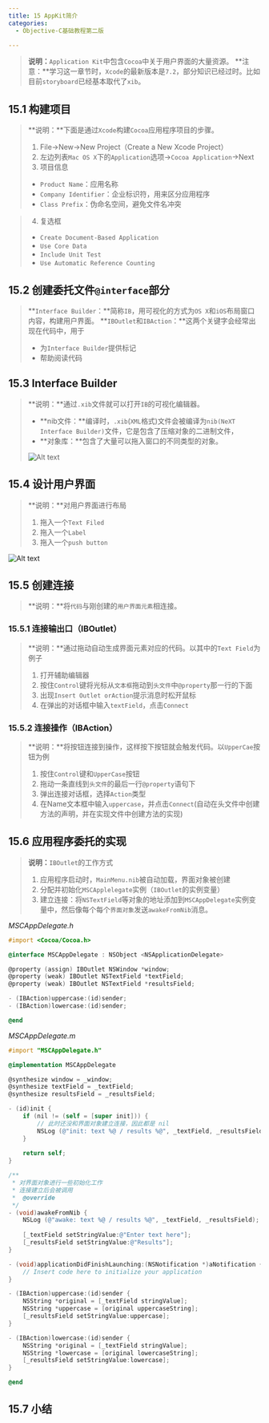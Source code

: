 ```yaml
---
title: 15 AppKit简介
categories:
  - Objective-C基础教程第二版

---
```


>**说明：**`Application Kit`中包含`Cocoa`中关于用户界面的大量资源。
>**注意：**学习这一章节时，`Xcode`的最新版本是`7.2`，部分知识已经过时。比如目前`storyboard`已经基本取代了`xib`。

## 15.1	构建项目
>**说明：**下面是通过`Xcode`构建`Cocoa`应用程序项目的步骤。
>1. File->New->New Project（Create a New Xcode Project）
>2. 左边列表`Mac OS X`下的`Application`选项->`Cocoa Application`->Next
>3.  项目信息
>+  `Product Name`：应用名称
>+ `Company Identifier`：企业标识符，用来区分应用程序
>+ `Class Prefix`：伪命名空间，避免文件名冲突

>4. 复选框
>+ `Create Document-Based Application`
>+ `Use Core Data`
>+ `Include Unit Test`
>+ `Use Automatic Reference Counting`

## 15.2	创建委托文件`@interface`部分
>**`Interface Builder`：**简称`IB`，用可视化的方式为`OS X`和`iOS`布局窗口内容，构建用户界面。
>**`IBOutlet`和`IBAction`：**这两个关键字会经常出现在代码中，用于
>+ 为`Interface Builder`提供标记
>+ 帮助阅读代码


## 15.3	Interface Builder
>**说明：**通过`.xib`文件就可以打开`IB`的可视化编辑器。
>+ **nib文件：**编译时，`.xib`(`XML`格式)文件会被编译为`nib(NeXT Interface Builder)`文件，它是包含了压缩对象的二进制文件，
>+ **对象库：**包含了大量可以拖入窗口的不同类型的对象。
>
>![Alt text](http://o6ul1xz4z.bkt.clouddn.com/img/%E5%B1%8F%E5%B9%95%E5%BF%AB%E7%85%A7%202016-01-25%20%E4%B8%8B%E5%8D%8810.17.36.png)


## 15.4	设计用户界面
>**说明：**对用户界面进行布局
>1. 拖入一个`Text Filed`
>2. 拖入一个`Label`
>3. 拖入一个`push button`

![Alt text](http://o6ul1xz4z.bkt.clouddn.com/img/%E5%B1%8F%E5%B9%95%E5%BF%AB%E7%85%A7%202016-01-25%20%E4%B8%8B%E5%8D%8810.42.36.png)


## 15.5	创建连接
>**说明：**将`代码`与刚创建的`用户界面元素`相连接。

### 15.5.1	连接输出口（IBOutlet）
>**说明：**通过拖动自动生成界面元素对应的代码。以其中的`Text Field`为例子
>1. 打开辅助编辑器
>2. 按住`Control`键将光标从`文本框`拖动到`头文件`中`@property`那一行的下面
>3. 出现`Insert Outlet orAction`提示消息时松开鼠标
>4. 在弹出的对话框中输入`textField`，点击`Connect`


### 15.5.2	连接操作（IBAction）
>**说明：**将按钮连接到操作，这样按下按钮就会触发代码。以`UpperCae`按钮为例
>1. 按住`Control`键和`UpperCase`按钮
>2. 拖动一条直线到`头文件`的最后一行`@property`语句下
>3. 弹出连接对话框，选择`Action`类型
>4. 在Name文本框中输入`uppercase`，并点击`Connect`(自动在头文件中创建方法的声明，并在实现文件中创建方法的实现)

## 15.6	应用程序委托的实现
>**说明：**`IBOutlet`的工作方式
>1. 应用程序启动时，`MainMenu.nib`被自动加载，界面对象被创建
>2. 分配并初始化`MSCApplelegate`实例（`IBOutlet`的实例变量）
>3. 建立连接：将`NSTextField`等对象的地址添加到`MSCAppDelegate`实例变量中，然后像每个每个`界面对象`发送`awakeFromNib`消息。

*MSCAppDelegate.h*

```objective-c
#import <Cocoa/Cocoa.h>

@interface MSCAppDelegate : NSObject <NSApplicationDelegate>

@property (assign) IBOutlet NSWindow *window;
@property (weak) IBOutlet NSTextField *textField;
@property (weak) IBOutlet NSTextField *resultsField;

- (IBAction)uppercase:(id)sender;
- (IBAction)lowercase:(id)sender;

@end
```
*MSCAppDelegate.m*

```objective-c
#import "MSCAppDelegate.h"

@implementation MSCAppDelegate

@synthesize window = _window;
@synthesize textField = _textField;
@synthesize resultsField = _resultsField;

- (id)init {
	if (nil != (self = [super init])) {
        // 此时还没和界面对象建立连接，因此都是 nil
		NSLog (@"init: text %@ / results %@", _textField, _resultsField);
	}
	
	return self;	
}

/**
 * 对界面对象进行一些初始化工作
 * 连接建立后会被调用
 *  @override
 */
- (void)awakeFromNib {
	NSLog (@"awake: text %@ / results %@", _textField, _resultsField);
	
	[_textField setStringValue:@"Enter text here"];
	[_resultsField setStringValue:@"Results"];
}

- (void)applicationDidFinishLaunching:(NSNotification *)aNotification {
    // Insert code here to initialize your application
}

- (IBAction)uppercase:(id)sender {
	NSString *original = [_textField stringValue];
	NSString *uppercase = [original uppercaseString];
	[_resultsField setStringValue:uppercase];
}

- (IBAction)lowercase:(id)sender {
	NSString *original = [_textField stringValue];
	NSString *lowercase = [original lowercaseString];
	[_resultsField setStringValue:lowercase];
}

@end

```

## 15.7	小结
